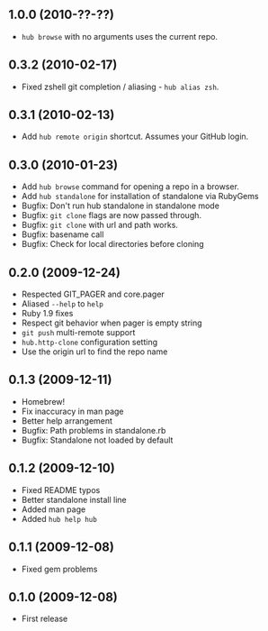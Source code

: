 ## 1.0.0 (2010-??-??)

* `hub browse` with no arguments uses the current repo.

## 0.3.2 (2010-02-17)

* Fixed zshell git completion / aliasing - `hub alias zsh`.

## 0.3.1 (2010-02-13)

* Add `hub remote origin` shortcut. Assumes your GitHub login.

## 0.3.0 (2010-01-23)

* Add `hub browse` command for opening a repo in a browser.
* Add `hub standalone` for installation of standalone via RubyGems
* Bugfix: Don't run hub standalone in standalone mode
* Bugfix: `git clone` flags are now passed through.
* Bugfix: `git clone` with url and path works.
* Bugfix: basename call
* Bugfix: Check for local directories before cloning


## 0.2.0 (2009-12-24)

* Respected GIT_PAGER and core.pager
* Aliased `--help` to `help`
* Ruby 1.9 fixes
* Respect git behavior when pager is empty string
* `git push` multi-remote support
* `hub.http-clone` configuration setting
* Use the origin url to find the repo name

## 0.1.3 (2009-12-11)

* Homebrew!
* Fix inaccuracy in man page
* Better help arrangement
* Bugfix: Path problems in standalone.rb
* Bugfix: Standalone not loaded by default

## 0.1.2 (2009-12-10)

* Fixed README typos
* Better standalone install line
* Added man page
* Added `hub help hub`

## 0.1.1 (2009-12-08)

* Fixed gem problems

## 0.1.0 (2009-12-08)

* First release

